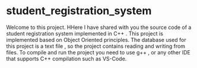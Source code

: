# student_registration_system

Welcome to this project. HHere I have shared with you the source code of a student registration system implemented in C++ .
This project is implemented based on Object Oriented principles. The database used for this project is a text file , 
so the project contains reading and writing from files. 
To compile and run the project you need to use g++ , or any other IDE that supports C++ compilation such as VS-Code.
